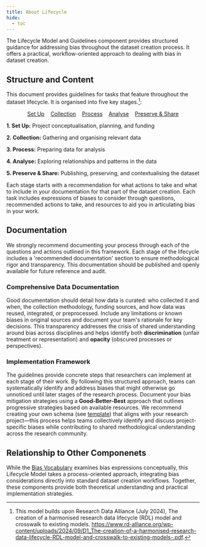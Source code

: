 ```yaml
---
title: About Lifecycle
hide:
  - toc
---
```


The Lifecycle Model and Guidelines component provides structured guidance for addressing bias throughout the dataset creation process. It offers a practical, workflow-oriented approach to dealing with bias in dataset creation.


## Structure and Content 
This document provides guidelines for tasks that feature throughout the dataset lifecycle. It is organised into five key stages.[^1]:

<div style="display:flex; gap: 1rem; justify-content:center; flex-wrap: wrap;">
      <a href="/lifecycle/setup" class="md-button md-button--primary">Set Up</a>
      <a href="/lifecycle/collection" class="md-button">Collection</a>
      <a href="/lifecycle/process" class="md-button">Process</a>
      <a href="/lifecycle/analyse" class="md-button">Analyse</a>
      <a href="/lifecycle/preserve-share" class="md-button">Preserve & Share</a>
</div>

**1. Set Up:** Project conceptualisation, planning, and funding

**2. Collection:** Gathering and organising relevant data

**3. Process:** Preparing data for analysis

**4. Analyse:** Exploring relationships and patterns in the data

**5. Preserve & Share:** Publishing, preserving, and contextualising the dataset

Each stage starts with a recommendation for what actions to take and what to include in your documentation for that part of the dataset creation. Each task includes expressions of biases to consider through questions, recommended actions to take, and resources to aid you in articulating bias in your work.

## Documentation 

We strongly recommend documenting your process through each of the questions and actions outlined in this framework. Each stage of the lifecycle includes a 'recommended documentation' section to ensure methodological rigor and transparency. This documentation should be published and openly available for future reference and audit.

### Comprehensive Data Documentation 

Good documentation should detail how data is curated: who collected it and when, the collection methodology, funding sources, and how data was reused, integrated, or preprocessed. Include any limitations or known biases in original sources and document your team's rationale for key decisions. This transparency addresses the crisis of shared understanding around bias across disciplines and helps identify both **discrimination** (unfair treatment or representation) and **opacity** (obscured processes or perspectives).

### Implementation Framework
The guidelines provide concrete steps that researchers can implement at each stage of their work. By following this structured approach, teams can systematically identify and address biases that might otherwise go unnoticed until later stages of the research process. Document your bias mitigation strategies using a **Good-Better-Best** approach that outlines progressive strategies based on available resources. We recommend creating your own schema (see [template](https://docs.google.com/document/d/1L__Y7xpxGwYeRd54vcXkoVM912shOnxsF7YJZTofbnM/edit?usp=sharing)) that aligns with your research project—this process helps teams collectively identify and discuss project-specific biases while contributing to shared methodological understanding across the research community. 

## Relationship to Other Componenets
While the [Bias Vocabulary](../types/about.md) examines bias expressions conceptually, this Lifecycle Model takes a process-oriented approach, integrating bias considerations directly into standard dataset creation workflows. Together, these components provide both theoretical understanding and practical implementation strategies.

[^1]: This model builds upon Research Data Alliance (July 2024), The creation of a harmonised research data
lifecycle (RDL) model and crosswalk to existing models. https://www.rd-alliance.org/wp-content/uploads/2024/09/D1_The-creation-of-a-harmonised-research-data-lifecycle-RDL-model-and-crosswalk-to-existing-models-.pdf.